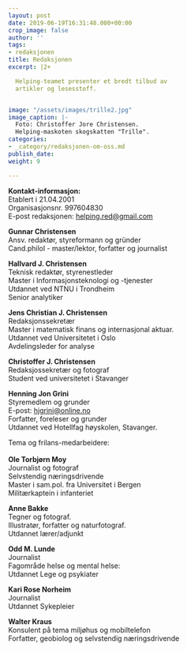```yaml
---
layout: post
date: 2019-06-19T16:31:48.000+00:00
crop_image: false
author: ''
tags:
- redaksjonen
title: Redaksjonen
excerpt: |2+

  Helping-teamet presenter et bredt tilbud av
  artikler og lesesstoff.


image: "/assets/images/trille2.jpg"
image_caption: |-
  Foto: Christoffer Jore Christensen.
  Helping-maskoten skogskatten "Trille".
categories:
- _category/redaksjonen-om-oss.md
publish_date: 
weight: 9

---
```

**Kontakt-informasjon:**  
Etablert i 21.04.2001  
Organisasjonsnr. 997604830  
E-post redaksjonen: helping.red@gmail.com

**Gunnar Christensen**  
Ansv. redaktør, styreformann og gründer  
Cand.philol - master/lektor, forfatter og journalist

**Hallvard J. Christensen**  
Teknisk redaktør, styrenestleder  
Master i Informasjonsteknologi og -tjenester  
Utdannet ved NTNU i Trondheim  
Senior analytiker

**Jens Christian J. Christensen**  
Redaksjonssekretær  
Master i matematisk finans og internasjonal aktuar.  
Utdannet ved Universitetet i Oslo  
Avdelingsleder for analyse

**Christoffer J. Christensen**  
Redaksjossekretær og fotograf  
Student ved universitetet i Stavanger

**Henning Jon Grini**  
Styremedlem og grunder  
E-post: [hjgrini@online.no](mailto:hjgrini@online.no)  
Forfatter, foreleser og grunder  
Utdannet ved Hotellfag høyskolen, Stavanger.

Tema og frilans-medarbeidere:  
[  
](http://www.helping.no/bat.ya.htm)**Ole Torbjørn Moy**  
Journalist og fotograf  
Selvstendig næringsdrivende  
Master i sam.pol. fra Universitet i Bergen    
Militærkaptein i infanteriet

**Anne Bakke**  
Tegner og fotograf.  
Illustratør, forfatter og naturfotograf.  
Utdannet lærer/adjunkt

**Odd M. Lunde**  
Journalist  
Fagområde helse og mental helse:  
Utdannet Lege og psykiater

**Kari Rose Norheim**  
Journalist  
Utdannet Sykepleier

**Walter Kraus**  
Konsulent på tema miljøhus og mobiltelefon  
Forfatter, geobiolog og selvstendig næringsdrivende